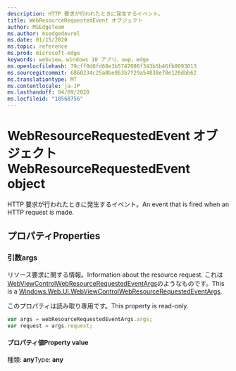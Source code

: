 ```yaml
---
description: HTTP 要求が行われたときに発生するイベント。
title: WebResourceRequestedEvent オブジェクト
author: MSEdgeTeam
ms.author: msedgedevrel
ms.date: 01/15/2020
ms.topic: reference
ms.prod: microsoft-edge
keywords: webview、windows 10 アプリ、uwp、edge
ms.openlocfilehash: 79cff0d8fd68e3b5747008f343b5b46fb8093013
ms.sourcegitcommit: 6860234c25a8be863b7f29a54838e78e120dbb62
ms.translationtype: MT
ms.contentlocale: ja-JP
ms.lasthandoff: 04/09/2020
ms.locfileid: "10568756"
---
```

# <span data-ttu-id="b04f6-104">WebResourceRequestedEvent オブジェクト</span><span class="sxs-lookup"><span data-stu-id="b04f6-104">WebResourceRequestedEvent object</span></span>

<span data-ttu-id="b04f6-105">HTTP 要求が行われたときに発生するイベント。</span><span class="sxs-lookup"><span data-stu-id="b04f6-105">An event that is fired when an HTTP request is made.</span></span>

## <span data-ttu-id="b04f6-106">プロパティ</span><span class="sxs-lookup"><span data-stu-id="b04f6-106">Properties</span></span>

### <span data-ttu-id="b04f6-107">引数</span><span class="sxs-lookup"><span data-stu-id="b04f6-107">args</span></span>

<span data-ttu-id="b04f6-108">リソース要求に関する情報。</span><span class="sxs-lookup"><span data-stu-id="b04f6-108">Information about the resource request.</span></span> <span data-ttu-id="b04f6-109">これは[WebViewControlWebResourceRequestedEventArgs](/uwp/api/windows.web.ui.webviewcontrolwebresourcerequestedeventargs)のようなものです。</span><span class="sxs-lookup"><span data-stu-id="b04f6-109">This is a [Windows.Web.UI.WebViewControlWebResourceRequestedEventArgs](/uwp/api/windows.web.ui.webviewcontrolwebresourcerequestedeventargs).</span></span>

<span data-ttu-id="b04f6-110">このプロパティは読み取り専用です。</span><span class="sxs-lookup"><span data-stu-id="b04f6-110">This property is read-only.</span></span>

```js
var args = webResourceRequestedEventArgs.args;
var request = args.request;
```

#### <span data-ttu-id="b04f6-111">プロパティ値</span><span class="sxs-lookup"><span data-stu-id="b04f6-111">Property value</span></span>
<span data-ttu-id="b04f6-112">種類: **any**</span><span class="sxs-lookup"><span data-stu-id="b04f6-112">Type: **any**</span></span>

